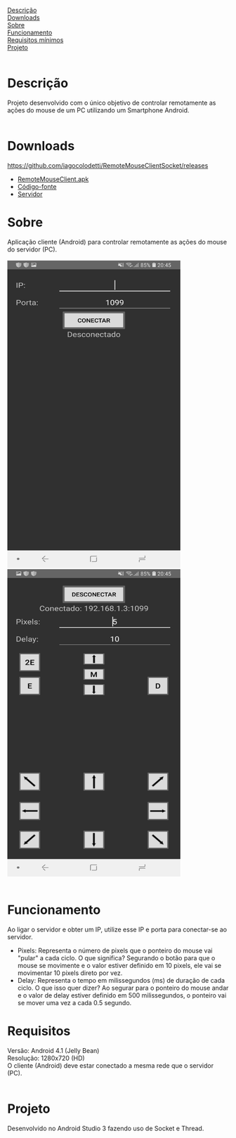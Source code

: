 [Descrição](https://github.com/iagocolodetti/RemoteMouseClientSocket/blob/master/README.md#descri%C3%A7%C3%A3o "Descrição")
<br>
[Downloads](https://github.com/iagocolodetti/RemoteMouseClientSocket/blob/master/README.md#downloads "Downloads")
<br>
[Sobre](https://github.com/iagocolodetti/RemoteMouseClientSocket/blob/master/README.md#sobre "Sobre")
<br>
[Funcionamento](https://github.com/iagocolodetti/RemoteMouseClientSocket/blob/master/README.md#funcionamento "Funcionamento")
<br>
[Requisitos mínimos](https://github.com/iagocolodetti/RemoteMouseClientSocket/blob/master/README.md#requisitos "Requisitos mínimos")
<br>
[Projeto](https://github.com/iagocolodetti/RemoteMouseClientSocket/blob/master/README.md#projeto "Projeto")
<br>
<br>
# Descrição
Projeto desenvolvido com o único objetivo de controlar remotamente as ações do mouse de um PC utilizando um Smartphone Android.
<br>
<br>
# Downloads
https://github.com/iagocolodetti/RemoteMouseClientSocket/releases
* [RemoteMouseClient.apk](https://github.com/iagocolodetti/RemoteMouseClientSocket/releases/download/v1.0/RemoteMouseClient.apk "RemoteMouseClient.apk")
* [Código-fonte](https://github.com/iagocolodetti/RemoteMouseClientSocket/archive/v1.0.zip "v1.0.zip")
* [Servidor](https://github.com/iagocolodetti/RemoteMouseServerSocket/blob/master/README.md#downloads "RemoteMouseServerSocket#Downloads")
# Sobre
Aplicação cliente (Android) para controlar remotamente as ações do mouse do servidor (PC).
<br>
<br>
<img src="https://github.com/iagocolodetti/imagens/blob/master/rmcsocket1.jpg" alt="RemoteMouseClient OFF" height="700" width="394">
<img src="https://github.com/iagocolodetti/imagens/blob/master/rmcsocket2.jpg" alt="RemoteMouseClient ON" height="700" width="394">
<br>
<br>
# Funcionamento
Ao ligar o servidor e obter um IP, utilize esse IP e porta para conectar-se ao servidor.
- Pixels: Representa o número de pixels que o ponteiro do mouse vai "pular" a cada ciclo. O que significa? Segurando o botão para que o mouse se movimente e o valor estiver definido em 10 pixels, ele vai se movimentar 10 pixels direto por vez.
- Delay: Representa o tempo em milissegundos (ms) de duração de cada ciclo. O que isso quer dizer? Ao segurar para o ponteiro do mouse andar e o valor de delay estiver definido em 500 milissegundos, o ponteiro vai se mover uma vez a cada 0.5 segundo.

# Requisitos
Versão: Android 4.1 (Jelly Bean)
<br>
Resolução: 1280x720 (HD)
<br>
O cliente (Android) deve estar conectado a mesma rede que o servidor (PC).
<br>
<br>
# Projeto
Desenvolvido no Android Studio 3 fazendo uso de Socket e Thread.
